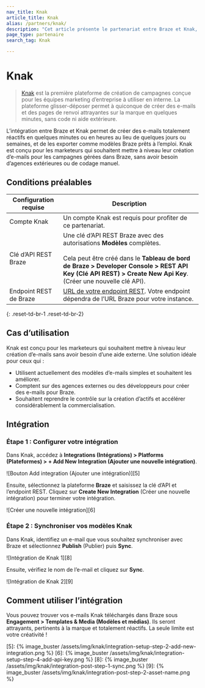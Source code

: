 ```yaml
---
nav_title: Knak
article_title: Knak
alias: /partners/knak/
description: "Cet article présente le partenariat entre Braze et Knak, une plateforme de création de campagnes qui vous permet de créer des e-mails totalement réactifs en quelques minutes ou en heures au lieu de quelques jours ou semaines, et de les exporter comme modèles Braze prêts à l’emploi."
page_type: partenaire
search_tag: Knak

---
```


# Knak

> [Knak][1] est la première plateforme de création de campagnes conçue pour les équipes marketing d’entreprise à utiliser en interne. La plateforme glisser-déposer permet à quiconque de créer des e-mails et des pages de renvoi attrayantes sur la marque en quelques minutes, sans code ni aide extérieure.

L’intégration entre Braze et Knak permet de créer des e-mails totalement réactifs en quelques minutes ou en heures au lieu de quelques jours ou semaines, et de les exporter comme modèles Braze prêts à l’emploi. Knak est conçu pour les marketeurs qui souhaitent mettre à niveau leur création d’e-mails pour les campagnes gérées dans Braze, sans avoir besoin d’agences extérieures ou de codage manuel. 

## Conditions préalables

| Configuration requise | Description |
| ----------- | ----------- |
| Compte Knak | Un compte Knak est requis pour profiter de ce partenariat. |
| Clé d’API REST Braze | Une clé d’API REST Braze avec des autorisations **Modèles** complètes. <br><br>Cela peut être créé dans le **Tableau de bord de Braze > Developer Console > REST API Key (Clé API REST) > Create New Api Key**.  (Créer une nouvelle clé API).|
| Endpoint REST de Braze | [URL de votre endpoint REST][2]. Votre endpoint dépendra de l’URL Braze pour votre instance. |
{: .reset-td-br-1 .reset-td-br-2}

## Cas d’utilisation

Knak est conçu pour les marketeurs qui souhaitent mettre à niveau leur création d’e-mails sans avoir besoin d’une aide externe. Une solution idéale pour ceux qui :
- Utilisent actuellement des modèles d’e-mails simples et souhaitent les améliorer.
- Comptent sur des agences externes ou des développeurs pour créer des e-mails pour Braze.
- Souhaitent reprendre le contrôle sur la création d’actifs et accélérer considérablement la commercialisation.

## Intégration

### Étape 1 : Configurer votre intégration

Dans Knak, accédez à **Integrations (Intégrations) > Platforms (Plateformes) > + Add New Integration (Ajouter une nouvelle intégration)**.

![Bouton Add integration (Ajouter une intégration)][5]

Ensuite, sélectionnez la plateforme **Braze** et saisissez la clé d’API et l’endpoint REST. Cliquez sur **Create New Integration** (Créer une nouvelle intégration) pour terminer votre intégration. 

![Créer une nouvelle intégration][6]

### Étape 2 : Synchroniser vos modèles Knak

Dans Knak, identifiez un e-mail que vous souhaitez synchroniser avec Braze et sélectionnez **Publish** (Publier) puis **Sync**.

![Intégration de Knak 1][8]

Ensuite, vérifiez le nom de l’e-mail et cliquez sur **Sync**.

![Intégration de Knak 2][9]

## Comment utiliser l’intégration

Vous pouvez trouver vos e-mails Knak téléchargés dans Braze sous **Engagement > Templates & Media (Modèles et médias)**. Ils seront attrayants, pertinents à la marque et totalement réactifs. La seule limite est votre créativité !

[1]: https://knak.com/
[2]: {{site.baseurl}}/developer_guide/rest_api/basics/#endpoints
[5]: {% image_buster /assets/img/knak/integration-setup-step-2-add-new-integration.png %}
[6]: {% image_buster /assets/img/knak/integration-setup-step-4-add-api-key.png %}
[8]: {% image_buster /assets/img/knak/integration-post-step-1-sync.png %}
[9]: {% image_buster /assets/img/knak/integration-post-step-2-asset-name.png %}